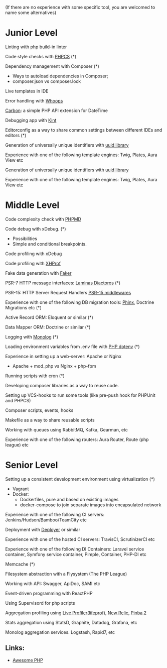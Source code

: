 (If there are no experience with some specific tool, you are welcomed to name some alternatives)
# Junior Level
Linting with php build-in linter

Code style checks with [PHPCS](https://github.com/squizlabs/PHP_CodeSniffer) (*)

Dependency management with Composer (*)
* Ways to autoload dependencies in Composer; 
* composer.json vs composer.lock

Live templates in IDE

Error handling with [Whoops](https://github.com/filp/whoops)

[Carbon](https://github.com/briannesbitt/Carbon): a simple PHP API extension for DateTime 

Debugging app with [Kint](https://github.com/kint-php/kint)

Editorconfig as a way to share common settings between different IDEs and editors (*)

Generation of universally unique identifiers with [uuid library](https://github.com/ramsey/uuid)

Experience with one of the following template engines: Twig, Plates, Aura View etc

Generation of universally unique identifiers with [uuid library](https://github.com/ramsey/uuid)

Experience with one of the following template engines: Twig, Plates, Aura View etc

# Middle Level
Code complexity check with [PHPMD](https://github.com/phpmd/phpmd)

Code debug with xDebug. (*)
* Possibilities
* Simple and conditional breakpoints. 

Code profiling with xDebug 

Code profiling with [XHProf](https://tideways.com/profiler/xhprof-for-php7)

Fake data generation with [Faker](https://github.com/fzaninotto/Faker)

PSR-7 HTTP message interfaces: [Laminas Diactoros](https://github.com/laminas/laminas-diactoros) (*)

PSR-15: HTTP Server Request Handlers [PSR-15 middlewares](https://github.com/middlewares/psr15-middlewares)

Experience with one of the following DB migration tools: [Phinx](https://github.com/cakephp/phinx), Doctrine Migrations etc (*)

Active Record ORM: Eloquent or similar (*)

Data Mapper ORM: Doctrine or similar (*)

Logging with [Monolog](https://github.com/Seldaek/monolog) (*)

Loading environment variables from .env file with [PHP dotenv](https://github.com/vlucas/phpdotenv) (*)

Experience in setting up a web-server: Apache or Nginx
* Apache + mod_php vs Nginx + php-fpm

Running scripts with cron (*)

Developing composer libraries as a way to reuse code.

Setting up VCS-hooks to run some tools (like pre-push hook for PHPUnit and PHPCS)

Composer scripts, events, hooks

Makefile as a way to share reusable scripts

Working with queues using RabbitMQ, Kafka, Gearman, etc
 
Experience with one of the following routers: Aura Router, Route (php league) etc
 
# Senior Level
Setting up a consistent development environment using virtualization (*)
* Vagrant
* Docker:
    * Dockerfiles, pure and based on existing images
    * docker-compose to join separate images into encapsulated network

Experience with one of the following CI servers: Jenkins/Hudson/Bamboo/TeamCity etc

Deployment with [Deployer](https://github.com/deployphp/deployer) or similar

Experience with one of the hosted CI servers: TravisCI,  ScrutinizerCI etc

Experience with one of the following DI Containers: Laravel service container, Symfony service container, Pimple, Container, PHP-DI etc 

Memcache (*)

Filesystem abstraction with a Flysystem (The PHP League)

Working with API: Swagger, ApiDoc,  SAMI etc

Event-driven programming with ReactPHP

Using Supervisord for php scripts

Aggregation profiling using [Live Profiler(lifeprof)](https://github.com/badoo/liveprof), [New Relic](https://newrelic.com/), [Pinba 2](https://github.com/badoo/pinba2)

Stats aggregation using StatsD, Graphite, Datadog, Grafana, etc

Monolog aggregation services. Logstash, Rapid7, etc

## Links:
* [Awesome PHP](https://github.com/ziadoz/awesome-php) 


